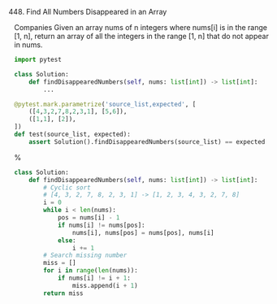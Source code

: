 448. Find All Numbers Disappeared in an Array

Companies
Given an array nums of n integers where nums[i] is in the range [1, n], return an array of all the integers in the range [1, n] that do not appear in nums.

```python
import pytest

class Solution:
    def findDisappearedNumbers(self, nums: list[int]) -> list[int]:
        ...

@pytest.mark.parametrize('source_list,expected', [
    ([4,3,2,7,8,2,3,1], [5,6]),
    ([1,1], [2]),
])
def test(source_list, expected):
    assert Solution().findDisappearedNumbers(source_list) == expected
```

%

```python
class Solution:
    def findDisappearedNumbers(self, nums: list[int]) -> list[int]:
        # Cyclic sort
        # [4, 3, 2, 7, 8, 2, 3, 1] -> [1, 2, 3, 4, 3, 2, 7, 8]
        i = 0
        while i < len(nums):
            pos = nums[i] - 1
            if nums[i] != nums[pos]:
                nums[i], nums[pos] = nums[pos], nums[i]
            else:
                i += 1
        # Search missing number
        miss = []
        for i in range(len(nums)):
            if nums[i] != i + 1:
                miss.append(i + 1)
        return miss
```